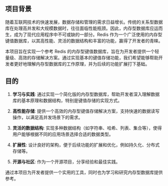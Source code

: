 ## 项目背景
随着互联网技术的快速发展，数据存储和管理的需求日益增长。传统的关系型数据库在处理高并发和大规模数据时，往往面临性能瓶颈。因此，内存型数据库应运而生，成为了现代应用程序中不可或缺的一部分。Redis 作为一个广泛使用的内存型键值数据库，以其高性能、灵活的数据结构和丰富的功能，赢得了开发者的青睐。

本项目旨在实现一个参考 Redis 的内存型键值数据库，旨在为开发者提供一个轻量级、高效的存储解决方案。通过实现基本的键值存储功能，我们希望能够帮助开发者更好地理解内存型数据库的工作原理，并为后续的功能扩展打下基础。

## 目的

1. **学习与实践**: 通过实现一个简化版的内存型数据库，帮助开发者深入理解数据库的基本原理和数据结构，特别是键值存储的实现方式。

2. **高性能存储**: 提供一个高效的内存型键值存储解决方案，支持快速的数据读写操作，以满足高并发场景下的需求。

3. **灵活的数据结构**: 实现多种数据结构（如字符串、哈希、列表、集合等），使得用户能够根据不同的应用场景选择合适的数据类型。

4. **扩展性**: 设计良好的架构，便于后续功能的扩展和优化，例如持久化、分布式存储等。

5. **开源与社区**: 作为一个开源项目，分享经验和最佳实践。

通过本项目为开发者提供一个实用的工具，同时也为学习和研究内存型数据库提供参考。
